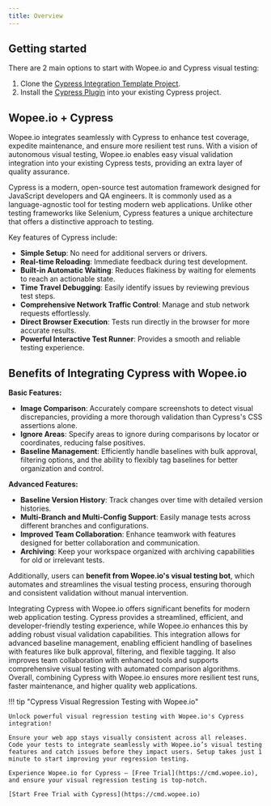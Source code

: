 ```yaml
---
title: Overview
---
```


## Getting started

There are 2 main options to start with Wopee.io and Cypress visual testing:

1. Clone the [Cypress Integration Template Project](/integrations/cypress/02-template-project).
2. Install the [Cypress Plugin](/integrations/cypress/03-install-plugin) into your existing Cypress project.

## Wopee.io + Cypress

Wopee.io integrates seamlessly with Cypress to enhance test coverage, expedite maintenance, and ensure more resilient test runs. With a vision of autonomous visual testing, Wopee.io enables easy visual validation integration into your existing Cypress tests, providing an extra layer of quality assurance.

Cypress is a modern, open-source test automation framework designed for JavaScript developers and QA engineers. It is commonly used as a language-agnostic tool for testing modern web applications. Unlike other testing frameworks like Selenium, Cypress features a unique architecture that offers a distinctive approach to testing.

Key features of Cypress include:

- **Simple Setup**: No need for additional servers or drivers.
- **Real-time Reloading**: Immediate feedback during test development.
- **Built-in Automatic Waiting**: Reduces flakiness by waiting for elements to reach an actionable state.
- **Time Travel Debugging**: Easily identify issues by reviewing previous test steps.
- **Comprehensive Network Traffic Control**: Manage and stub network requests effortlessly.
- **Direct Browser Execution**: Tests run directly in the browser for more accurate results.
- **Powerful Interactive Test Runner**: Provides a smooth and reliable testing experience.

## Benefits of Integrating Cypress with Wopee.io

**Basic Features:**

- **Image Comparison**: Accurately compare screenshots to detect visual discrepancies, providing a more thorough validation than Cypress's CSS assertions alone.
- **Ignore Areas**: Specify areas to ignore during comparisons by locator or coordinates, reducing false positives.
- **Baseline Management**: Efficiently handle baselines with bulk approval, filtering options, and the ability to flexibly tag baselines for better organization and control.

**Advanced Features:**

- **Baseline Version History**: Track changes over time with detailed version histories.
- **Multi-Branch and Multi-Config Support**: Easily manage tests across different branches and configurations.
- **Improved Team Collaboration**: Enhance teamwork with features designed for better collaboration and communication.
- **Archiving**: Keep your workspace organized with archiving capabilities for old or irrelevant tests.

Additionally, users can **benefit from Wopee.io's visual testing bot**, which automates and streamlines the visual testing process, ensuring thorough and consistent validation without manual intervention.

Integrating Cypress with Wopee.io offers significant benefits for modern web application testing. Cypress provides a streamlined, efficient, and developer-friendly testing experience, while Wopee.io enhances this by adding robust visual validation capabilities. This integration allows for advanced baseline management, enabling efficient handling of baselines with features like bulk approval, filtering, and flexible tagging. It also improves team collaboration with enhanced tools and supports comprehensive visual testing with automated comparison algorithms. Overall, combining Cypress with Wopee.io ensures more resilient test runs, faster maintenance, and higher quality web applications.

!!! tip "Cypress Visual Regression Testing with Wopee.io"

    Unlock powerful visual regression testing with Wopee.io's Cypress integration!

    Ensure your web app stays visually consistent across all releases. Code your tests to integrate seamlessly with Wopee.io’s visual testing features and catch issues before they impact users. Setup takes just 1 minute to start improving your regression testing.

    Experience Wopee.io for Cypress – [Free Trial](https://cmd.wopee.io), and ensure your visual regression testing is top-notch.

    [Start Free Trial with Cypress](https://cmd.wopee.io)
